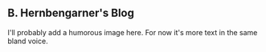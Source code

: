 ## B. Hernbengarner's Blog
I'll probably add a humorous image here.
For now it's more text in the same bland voice.
